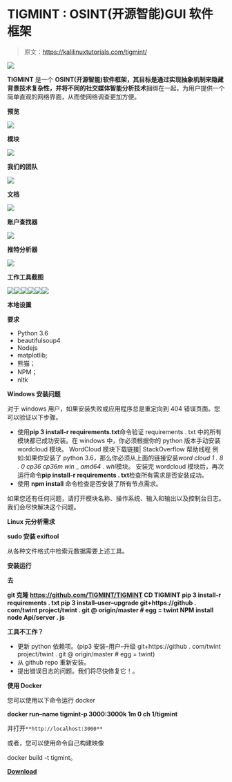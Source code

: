 # TIGMINT : OSINT(开源智能)GUI 软件框架

> 原文：<https://kalilinuxtutorials.com/tigmint/>

[![](img//433ac5207e08aacf04c18dd45a40ca60.png)](https://1.bp.blogspot.com/-Ux9pybyQwwQ/YTjpsF6xKAI/AAAAAAAAKwk/LPENtWjDMDAuW_RuQoouIENJHa_Mql58wCLcBGAsYHQ/s728/TIGMINT-logo%2B%25281%2529.png)

**TIGMINT** 是一个 **OSINT(开源智能)**软件框架，其目标是通过实现抽象机制来隐藏背景技术复杂性，并将不同的**社交媒体智能分析技术**捆绑在一起，为用户提供一个简单直观的网络界面，从而使网络调查更加方便。

**预览**

![](img//3a36bc2a1f03f9bdd8a1ba9f90c2585c.png)

**模块**

![](img//a03fb5e42f1e6018c9e55eb914a3dce1.png)

**我们的团队**

![](img//efb2c02458bc10f4a40d723f8c37f2f4.png)

**文档**

![](img//8709c1a03c41195be26bc18d2e796e03.png)

**账户查找器**

![](img//ddb1eca1f4771bd42db9a5bbcbfa1935.png)

**推特分析器**

![](img//8709c1a03c41195be26bc18d2e796e03.png)

**工作工具截图**

![](img//b964257571220e9eded92c8991e29b00.png)![](img//9eee7a5bc10a89331172da4f6c6ac711.png)![](img//e1eedb08d0a15aa5aed84764b2f7023b.png)![](img//6996f52a05c276c4870767e525dbe4b2.png)![](img//daf69350fb08ce944c34736be1b5dc79.png)![](img//e9470bbf7add445392a94b78d8f834bf.png)

**本地设置**

**要求**

*   Python 3.6
*   beautifulsoup4
*   Nodejs
*   matplotlib;
*   熊猫；
*   NPM；
*   nltk

**Windows 安装问题**

对于 windows 用户，如果安装失败或应用程序总是重定向到 404 错误页面。您可以验证以下步骤。

*   使用**pip 3 install-r requirements.txt**命令验证 requirements . txt 中的所有模块都已成功安装。在 windows 中，你必须根据你的 python 版本手动安装 wordcloud 模块。
    WordCloud 模块下载链接| StackOverflow 帮助线程
    例如:如果你安装了 python 3.6，那么你必须从上面的链接安装*word cloud 1 . 8 . 0 cp36 cp36m win _ amd64 . whl*模块。
    安装完 wordcloud 模块后，再次运行命令**pip install-r requirements . txt**检查所有需求是否安装成功。
*   使用 **npm install** 命令检查是否安装了所有节点需求。

如果您还有任何问题，请打开模块名称、操作系统、输入和输出以及控制台日志。我们会尽快解决这个问题。

**Linux 元分析需求**

**sudo 安装 exiftool**

从各种文件格式中检索元数据需要上述工具。

**安装运行**

**去**

**git 克隆 https://github.com/TIGMINT/TIGMINT
CD TIGMINT
pip 3 install-r requirements . txt
pip 3 install–user–upgrade git+https://github . com/twint project/twint . git @ origin/master # egg = twint
NPM install
node Api/server . js**

**工具不工作？**

*   更新 python 依赖项。(pip3 安装–用户–升级 git+https://github . com/twint project/twint . git @ origin/master # egg = twint)
*   从 github repo 重新安装。
*   提出错误日志的问题。我们将尽快修复它！。

**使用 Docker**

您可以使用以下命令运行 docker

**docker run–name tigmint-p 3000:3000k 1m 0 ch 1/tigmint**

并打开`**http://localhost:3000**`

或者，您可以使用命令自己构建映像

docker build -t tigmint。

[**Download**](https://github.com/TIGMINT/TIGMINT)